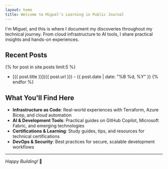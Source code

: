 ```yaml
---
layout: home
title: Welcome to Miguel's Learning in Public Journal
---
```


I'm Miguel, and this is where I document my discoveries throughout my technical journey. From cloud infrastructure to AI tools, I share practical insights and hands-on experiences.

## Recent Posts

{% for post in site.posts limit:5 %}
- [{{ post.title }}]({{ post.url }}) - {{ post.date | date: "%B %d, %Y" }}
{% endfor %}

## What You'll Find Here

- **Infrastructure as Code**: Real-world experiences with Terraform, Azure Bicep, and cloud automation
- **AI & Development Tools**: Practical guides on GitHub Copilot, Microsoft Fabric, and emerging technologies  
- **Certifications & Learning**: Study guides, tips, and resources for technical certifications
- **DevOps & Security**: Best practices for secure, scalable development workflows

---

*Happy Building!* 🚀